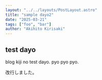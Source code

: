 ```yaml
---
layout: "../../layouts/PostLayout.astro"
title: "sample dayo2"
date: "2025-03-21"
tags: ["foo", "bar"]
author: "Akihito Kirisaki"
---
```

## test dayo

blog kiji no test dayo.
pyo pyo pyo.

改行しました。